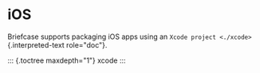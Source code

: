 # iOS

Briefcase supports packaging iOS apps using an
`Xcode project <./xcode>`{.interpreted-text role="doc"}.

::: {.toctree maxdepth="1"}
xcode
:::
